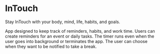 # InTouch
Stay InTouch with your body, mind, life, habits, and goals.

App designed to keep track of reminders, habits, and work time. Users can create reminders for an event or daily tasks. The timer runs even when the user goes into background or terminates the app. The user can choose when they want to be notified to take a break.
